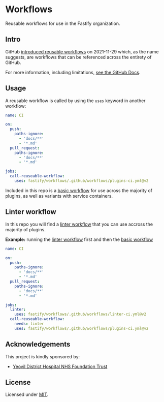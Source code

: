 # Workflows

Reusable workflows for use in the Fastify organization.

## Intro

GitHub [introduced reusable workflows](https://github.blog/2021-11-29-github-actions-reusable-workflows-is-generally-available/) on 2021-11-29 which, as the name suggests, are workflows that can be referenced across the entirety of GitHub.

For more information, including limitations, [see the GitHub Docs](https://docs.github.com/en/actions/learn-github-actions/reusing-workflows).

## Usage

A reusable workflow is called by using the `uses` keyword in another workflow:

```yml
name: CI

on:
  push:
    paths-ignore:
      - 'docs/**'
      - '*.md'
  pull_request:
    paths-ignore:
      - 'docs/**'
      - '*.md'

jobs:
  call-reuseable-workflow:
    uses: fastify/workflows/.github/workflows/plugins-ci.yml@v2
```

Included in this repo is a [basic workflow](.github/workflows/plugins-ci.yml) for use across the majority of plugins, as well as variants with service containers.

## Linter workflow

In this repo you will find a [linter workflow](.github/workflows/linter-ci.yml) that you can use accross the majority of plugins.

__Example:__ running the [linter workflow](.github/workflows/linter-ci.yml) first and then the [basic workflow](.github/workflows/plugins-ci.yml)

```yml
name: CI

on:
  push:
    paths-ignore:
      - 'docs/**'
      - '*.md'
  pull_request:
    paths-ignore:
      - 'docs/**'
      - '*.md'

jobs:
  linter:
    uses: fastify/workflows/.github/workflows/linter-ci.yml@v2
  call-reuseable-workflow:
    needs: linter
    uses: fastify/workflows/.github/workflows/plugins-ci.yml@v2
```

## Acknowledgements

This project is kindly sponsored by:

-   [Yeovil District Hospital NHS Foundation Trust](https://yeovilhospital.co.uk/)

## License

Licensed under [MIT](./LICENSE).
